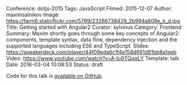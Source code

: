 Conference: dotjs-2015
Tags: JavaScript
Filmed: 2015-12-07
Author: maximsalnikov
Image: https://farm6.staticflickr.com/5799/23286738429_2b994a608e_k_d.jpg
Title: Getting started with Angular2
Curator: sylvinus
Category: Frontend
Summary: Maxim shortly goes through some key concepts of Angular2: components, template syntax, data flow, dependency injection and the supported languages including ES6 and TypeScript.
Slides: https://speakerdeck.com/player/44f09eda6c1f4e158d691d81bb8a1eeb
Video: https://www.youtube.com/watch?v=A-Io9TQqqLY
Template: talk
Date: 2016-03-04 10:08:53
Status: draft

Code for this talk is [available on GitHub](https://github.com/webmaxru/angular2-dotconf).